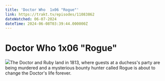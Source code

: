 ```yaml
---
title: 'Doctor Who  1x06 "Rogue"' 
link: https://trakt.tv/episodes/11083862
dateWatched: 06-07-2024
dateTime: 2024-06-08T03:39:44.000000Z
---
```

# Doctor Who  1x06 "Rogue"

![](https://walter.trakt.tv/images/episodes/011/083/862/screenshots/thumb/af0316c071.jpg)The Doctor and Ruby land in 1813, where guests at a duchess's party are being murdered and a mysterious bounty hunter called Rogue is about to change the Doctor's life forever.
